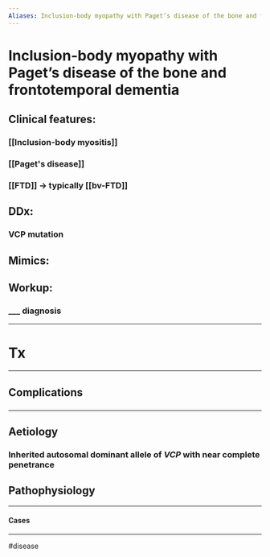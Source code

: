 ```yaml
---
Aliases: Inclusion-body myopathy with Paget’s disease of the bone and frontotemporal dementia
---
```

# Inclusion-body myopathy with Paget’s disease of the bone and frontotemporal dementia
## Clinical features:
### [[Inclusion-body myositis]]
### [[Paget's disease]]
### [[FTD]] -> typically [[bv-FTD]]
## DDx:
### VCP mutation
## Mimics:
###
## Workup:
### ___ diagnosis
---
# Tx

---
## Complications
###

---
## Aetiology
### Inherited autosomal dominant allele of *VCP* with near complete penetrance
## Pathophysiology

---
#### Cases


---
#disease 